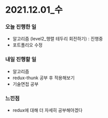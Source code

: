 # 2021.12.01\_수

### 오늘 진행한 일

- 알고리즘 (level2\_행렬 테두리 회전하기) : 진행중
- 포트폴리오 수정

### 내일 진행할 일

- 알고리즘
- redux-thunk 공부 후 적용해보기
- 기술면접 공부

### 느낀점

- redux에 대해 더 자세히 공부해야겠다
